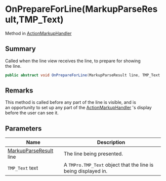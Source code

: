 # OnPrepareForLine(MarkupParseResult,TMP\_Text)

Method in [ActionMarkupHandler](yarn.unity.actionmarkuphandler.md)

## Summary

Called when the line view receives the line, to prepare for showing\
the line.

```csharp
public abstract void OnPrepareForLine(MarkupParseResult line, TMP_Text text);
```

## Remarks

This method is called before any part of the line is visible, and is\
an opportunity to set up any part of the [ActionMarkupHandler](yarn.unity.actionmarkuphandler.md) 's display before the user can see it.

## Parameters

| Name                                                       | Description                                                    |
| ---------------------------------------------------------- | -------------------------------------------------------------- |
| [MarkupParseResult](yarn.markup.markupparseresult.md) line | The line being presented.                                      |
| `TMP_Text` text                                            | A `TMPro.TMP_Text` object that the line is being displayed in. |
